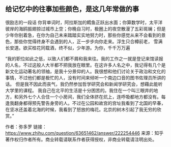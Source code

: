 ## 给记忆中的往事加些颜色，是这几年常做的事

很励志的一段话       你背单词时，阿拉斯加的鳕鱼正跃出水面；你算数学时，太平洋彼岸的海鸥振翅掠过城市上空；你晚自习时，极圈上的夜空散漫了五彩斑斓；但是少年你别着急，在你为自己未来踏踏实实地努力时，那些你感觉从来不会看到的景色，那些你觉得终身不会遇到的人，正一步步向你走来。浮生只合樽前老， 雪满长安道。欲买桂花同载酒，终不似，少年游。为你，千千万万遍

“我的职位如此之低，以致人们都不屑和我来往。我的工作之一就是登记来馆读报的人名，不过这般人大半都不把我放在眼里。在这许多人名之中，我记得有几个是新文化运动著名的领袖，是我十分景仰的人。我很想和他们讨论关于政治和文化的事情，不过他们都是极忙的人，没有时间来倾听一个南边口音的图书佐理员所讲的话。 但是我不因此而丧气，我仍然参加哲学研究会和新闻学研究会，想藉此能听大学里的课程。 我自己在北平的生活是十分困苦的。我住在一个叫三眼井的地方，和另外七个人合住一个小房间，我们全体挤在炕上，连呼吸都地方都没有。每逢我翻身都得预先警告身旁的人。不过在公园和故宫的宫址我看到了北国的早春，在坚冰还盖着北海的时候，我看到了怒放的梅花。北京的树木引起了我无穷的欣赏。”

作者：弥多罗
链接：https://www.zhihu.com/question/63651462/answer/222254446
来源：知乎
著作权归作者所有。商业转载请联系作者获得授权，非商业转载请注明出处。